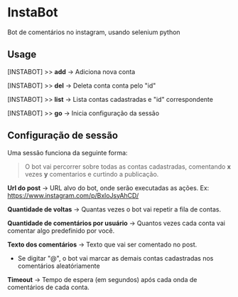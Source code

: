 # InstaBot
Bot de comentários no instagram, usando selenium python

## Usage

[INSTABOT] >> **add**    ->    Adiciona nova conta

[INSTABOT] >> **del**    ->    Deleta conta conta pelo "id"

[INSTABOT] >> **list**    ->    Lista contas cadastradas e "id" correspondente

[INSTABOT] >> **go**    ->    Inicia configuração da sessão

## Configuração de sessão

Uma sessão funciona da seguinte forma:

> O bot vai percorrer sobre todas as contas cadastradas, comentando **x** vezes **y** comentarios e curtindo a publicação.

**Url do post**  ->  URL alvo do bot, onde serão executadas as ações.  Ex: https://www.instagram.com/p/BxloJsyAhCD/

**Quantidade de voltas**  ->  Quantas vezes o bot vai repetir a fila de contas. 

**Quantidade de comentários por usuário**  ->  Quantos vezes cada conta vai comentar algo predefinido por você. 

**Texto dos comentários**  ->  Texto que vai ser comentado no post. 

- Se digitar "@", o bot vai marcar as demais contas cadastradas nos comentários aleatóriamente  

**Timeout**  ->  Tempo de espera (em segundos) após cada onda de comentários de cada conta.
